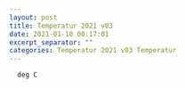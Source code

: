 ```yaml
---
layout: post
title: Temperatur 2021 v03
date: 2021-01-18 00:17:01
excerpt_separator: ""
categories: Temperatur 2021 v03 Temperatur
---
```

```
  deg C
```
